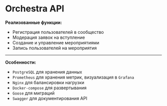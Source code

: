 # Orchestra API

**Реализованные функции:**
- Регистрация пользователей в сообщество
- Модерация заявок на вступление
- Создание и управление мероприятиями
- Запись пользователей на мероприятия
___
**Особенности:**
- `PostgreSQL` для хранения данных
- `Prometheus` для хранения метрик, визуализация в `Grafana`
- `Nginx` для балансировки нагрузки
- `Docker-compose` для развертывания
- `Goose` для миграций
- `Swagger` для документирования API